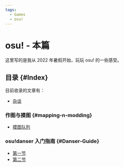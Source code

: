 ```yaml
---
tags:
  - Games
  - osu!
---
```


# osu! - 本篇

这里写的是我从 2022 年暑假开始，玩玩 osu! 的一些感受。

## 目录 {#Index}

目前收录的文章有：

- [杂谈](/osu/misc)

### 作图与摸图 {#mapping-n-modding}

- [摸图队列](/osu/mapping-n-modding/modpost)

### osu!danser 入门指南 {#Danser-Guide}

- [第一节](/osu/danser-wiki/danser-1)
- [第二节](/osu/danser-wiki/danser-2)
